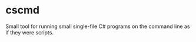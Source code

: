 cscmd
=====

Small tool for running small single-file C# programs on the command line as if they were scripts.
